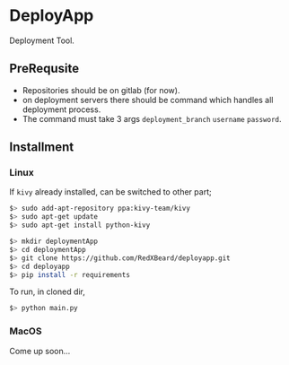 # DeployApp
Deployment Tool.

## PreRequsite
- Repositories should be on gitlab (for now).
- on deployment servers there should be command which handles all deployment process.
- The command must take 3 args <code>deployment_branch</code> <code>username</code> <code>password</code>.

## Installment
### Linux
If <code>kivy</code> already installed, can be switched to other part;
```bash
$> sudo add-apt-repository ppa:kivy-team/kivy
$> sudo apt-get update
$> sudo apt-get install python-kivy
```
```bash
$> mkdir deploymentApp
$> cd deploymentApp
$> git clone https://github.com/RedXBeard/deployapp.git
$> cd deployapp
$> pip install -r requirements
```
To run, in cloned dir,
```bash
$> python main.py
```
### MacOS
Come up soon...
